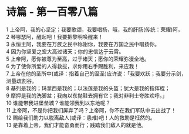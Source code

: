 # 诗篇 - 第一百零八篇
  
 1 上帝阿，我的心坚定；我要歌颂，我要唱扬，哦，我的肝肠(传统：荣耀)阿，  
 2 琴哪瑟阿，醒起吧！我要把黎明唤醒来！  
 3 永恒主阿，我要在万族之民中称谢你，我要在万国之民中唱扬你。  
 4 因为你坚爱之宏大高过诸天；你的忠信达于云霄。  
 5 上帝阿，愿你被尊为至高，过于诸天；愿你的荣耀弥漫全地。  
 6 为了使你所爱的人得救拔，求你用右手赐胜利，来应我！  
 7 上帝在他的圣所中(或译：指着自己的至圣)应许说：「我要欢跃；我要分示剑，测量疏割谷。  
 8 基列是我的；玛拿西是我的；以法莲是我的头盔；犹大是我的指挥棍；  
 9 摩押是我的洗脚盆；我向以东抛鞋去拥有它；我对非利士夸胜欢呼。」  
 10 谁能带我进堡垒城？谁能领我到以东地呢？  
 11 上帝阿，不是你把我们屏弃了吗？上帝阿，你不在我们军队中去出战了！  
 12 赐给我们助力以脱离敌人(或译：患难)吧！人的救助是枉然的。  
 13 是靠着上帝，我们才能奋勇而行；践踏我们敌人的就是他。